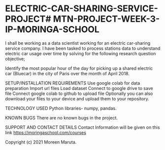 # ELECTRIC-CAR-SHARING-SERVICE-PROJECT# MTN-PROJECT-WEEK-3-IP-MORINGA-SCHOOL
 I shall be working as a data scientist working for an electric car-sharing service company. I have been tasked to process stations data to understand electric car usage over time by solving for the following research question objective;
 
Identify the most popular hour of the day for picking up a shared electric car (Bluecar) in the city of Paris over the month of April 2018.

SETUP/INSTALLATION REQUIREMENTS
Use google colab for data preparation
Import url files
Load dataset
Connect to google drive to save file
Connect google colab to github to upload file
Optionally you can also download your files to your device and upload them to your repository.

TECHNOLOGY USED 
Python libraries- numpy, pandas.

KNOWN BUGS
There are no known bugs in the project.

SUPPORT AND CONTACT DETAILS
Contact Information will be given on this link https://moringaschool.com/courses

Copyright (c) 2021 Moreen Maruta.
